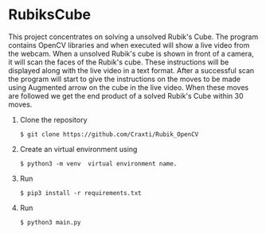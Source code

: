 # RubiksCube
This project concentrates on solving a unsolved Rubik's Cube. The program contains OpenCV libraries and when executed will show a live video from the webcam. When a unsolved Rubik's cube is shown in front of a camera, it will scan the faces of the Rubik's cube. These instructions will be displayed along with the live video in a text format. After a successful scan the program will start to give the instructions on the moves to be made using Augmented arrow on the cube in the live video. When these moves are followed we get the end product of a solved Rubik's Cube within 30 moves.

1.  Clone the repository
	```
	$ git clone https://github.com/Craxti/Rubik_OpenCV
	```
2.  Create an virtual environment using
	```
	$ python3 -m venv  virtual environment name.
	```
3.  Run 
	```
	$ pip3 install -r requirements.txt
	```
4.  Run
	```
	$ python3 main.py
	```
